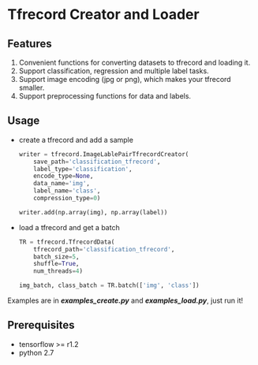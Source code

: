 # Tfrecord Creator and Loader

## Features
1. Convenient functions for converting datasets to tfrecord and loading it.
1. Support classification, regression and multiple label tasks.
1. Support image encoding (jpg or png), which makes your tfrecord smaller.
1. Support preprocessing functions for data and labels.

## Usage
- create a tfrecord and add a sample
    ```python
    writer = tfrecord.ImageLablePairTfrecordCreator(
        save_path='classification_tfrecord',
        label_type='classification',
        encode_type=None,
        data_name='img',
        label_name='class',
        compression_type=0)

    writer.add(np.array(img), np.array(label))
    ```

- load a tfrecord and get a batch
    ```python
    TR = tfrecord.TfrecordData(
        tfrecord_path='classification_tfrecord',
        batch_size=5,
        shuffle=True,
        num_threads=4)

    img_batch, class_batch = TR.batch(['img', 'class'])
    ```

Examples are in ***examples_create.py*** and ***examples_load.py***, just run it!

## Prerequisites
- tensorflow >= r1.2
- python 2.7
